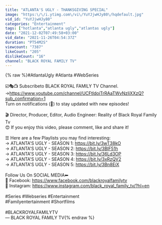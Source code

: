 ```yaml
---
title: "ATLANTA'S UGLY - THANKSGIVING SPECIAL"
image: "https:\/\/i.ytimg.com\/vi\/YuYJjwHJy80\/hqdefault.jpg"
vid_id: "YuYJjwHJy80"
categories: "Entertainment"
tags: ["hotlanta","atlanta ugly","atlantas ugly"]
date: "2021-12-02T07:49:58+03:00"
vid_date: "2021-11-26T04:54:37Z"
duration: "PT54M2S"
viewcount: "7387"
likeCount: "205"
dislikeCount: "16"
channel: "BLACK ROYAL FAMILY TV"
---
```

{% raw %}#AtlantaUgly #Atlanta #WebSeries<br /><br />☑️🎭📺 Subscribe​ to BLACK ROYAL FAMILY TV Channel.<br />→<a rel="nofollow" target="blank" href="https://www.youtube.com/channel/UCFtldoiTrRAaTWvNzIiXXzQ?sub_confirmation=1">https://www.youtube.com/channel/UCFtldoiTrRAaTWvNzIiXXzQ?sub_confirmation=1</a><br />   Turn on notifications (🔔) to stay updated with new episodes!<br /><br />🎬 Director, Producer, Editor, Audio Engineer: Reality of Black Royal Family Tv<br />😍 If you enjoy this video, please comment, like and share it! <br /><br />☰ Here are a few Playlists you may find interesting:<br />→ ATLANTA'S UGLY - SEASON 1: <a rel="nofollow" target="blank" href="https://bit.ly/3wT38kO">https://bit.ly/3wT38kO</a><br />→ ATLANTA'S UGLY - SEASON 2: <a rel="nofollow" target="blank" href="https://bit.ly/3BlF51h">https://bit.ly/3BlF51h</a><br />→ ATLANTA'S UGLY - SEASON 3: <a rel="nofollow" target="blank" href="https://bit.ly/36Ld3OP">https://bit.ly/36Ld3OP</a><br />→ ATLANTA'S UGLY - SEASON 4: <a rel="nofollow" target="blank" href="https://bit.ly/3xRzQV2">https://bit.ly/3xRzQV2</a><br />→ ATLANTA'S UGLY - SEASON 5: <a rel="nofollow" target="blank" href="https://bit.ly/3Bn8EiX">https://bit.ly/3Bn8EiX</a><br /><br />Follow Us On SOCIAL MEDIA⬅<br />📲 Facebook: <a rel="nofollow" target="blank" href="https://www.facebook.com/blackroyalfamilytv">https://www.facebook.com/blackroyalfamilytv</a><br /> 📸 Instagram: <a rel="nofollow" target="blank" href="https://www.instagram.com/black_royal_family_tv/?hl=en">https://www.instagram.com/black_royal_family_tv/?hl=en</a><br /><br />#Series #Webseries #Entertainment<br />#Familyentertainment #Shortfilms<br /><br />#BLACKROYALFAMILYTV<br />— BLACK ROYAL FAMILY TV{% endraw %}
